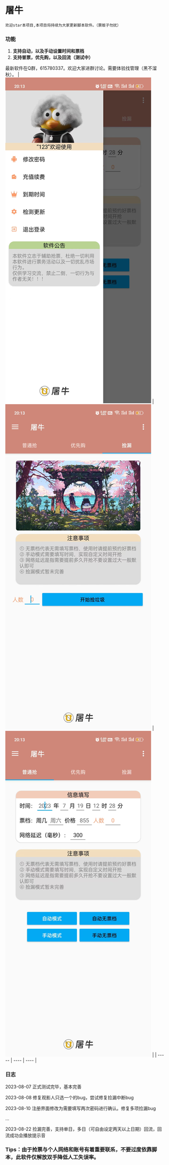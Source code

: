 # 屠牛

```
欢迎star本项目,本项目将持续为大家更新脚本软件。（票贩子勿扰）
```
### 功能

1. **支持自动，以及手动设置时间和票档**
2. **支持普票，优先购，以及回流（测试中）**

最新软件在Q群，615780337。欢迎大家进群讨论。需要体验找管理（黑不溜秋）。
| ![01](https://github.com/Chang-L12138/tuniu/blob/main/img/01.jpg) |   ![02](https://github.com/Chang-L12138/tuniu/blob/main/img/02.jpg)   |  ![03](https://github.com/Chang-L12138/tuniu/blob/main/img/03.jpg)    |
| ----- | ---- | ---- |

### 日志

2023-08-07 正式测试完毕，基本完善

2023-08-08 修复观影人只选一个的bug，尝试修复捡漏中断bug

2023-08-10 注册界面修改为需要填写两次密码进行确认。修复多项捡漏bug

...

2023-08-22 捡漏完善，支持单日，多日（可自由设定两天以上日期）回流，回流成功会播放提示音

### Tips：由于抢票与个人网络和账号有着重要联系，不要过度依靠脚本，此软件仅解放双手降低人工失误率。
